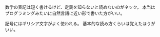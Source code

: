 数学の表記は短く書けるけど、定義を知らないと読めないのがネック。
本当はプログラミングみたいに自然言語に近い形で書いた方がいい。

記号にはギリシア文字がよく使われる。
基本的な読み方くらいは覚えたほうがいい。
